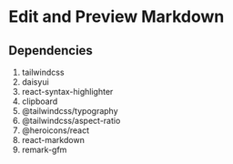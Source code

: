 # Edit and Preview Markdown

## Dependencies

1. tailwindcss
2. daisyui
3. react-syntax-highlighter
4. clipboard
5. @tailwindcss/typography
6. @tailwindcss/aspect-ratio
7. @heroicons/react
8. react-markdown
9. remark-gfm
